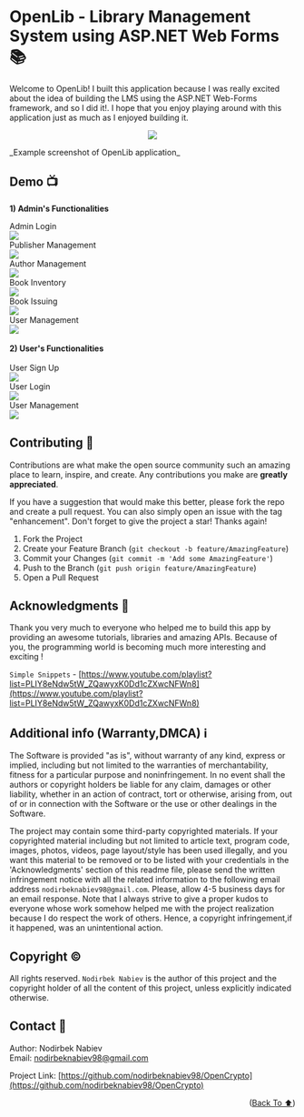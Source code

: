 <a name="readme-top"></a>

# OpenLib - Library Management System using ASP.NET Web Forms 📚

Welcome to OpenLib! I built this application because I was really excited about the idea of building the LMS using the ASP.NET Web-Forms framework, and so I did it!. I hope that you enjoy playing around with this application just as much as I enjoyed building it.
<p align="center">
<img src="WebApplication1\gifs\project_demo\homepage.gif" style ="align: center;">
</p>
_Example screenshot of OpenLib application_

## Demo 📺
**1) Admin's Functionalities**

Admin Login  </br>
<img src="WebApplication1\gifs\project_demo\admin_login.gif"> </br>
Publisher Management </br>
<img src="WebApplication1\gifs\project_demo\Publisher Details.gif"> </br>
Author Management </br>
<img src="WebApplication1\gifs\project_demo\Author Details.gif"> </br>
Book Inventory </br>
<img src="WebApplication1\gifs\project_demo\Book Inventory.gif"> </br>
Book Issuing </br>
<img src="WebApplication1\gifs\project_demo\Book Issuing.gif"> </br>
User Management </br>
<img src="WebApplication1\gifs\project_demo\User Managment.gif"> </br>
 </br>
**2) User's Functionalities** </br>
 </br>
User Sign Up </br>
<img src="WebApplication1\gifs\project_demo\User Sign Up.gif"> </br>
User Login </br>
<img src="WebApplication1\gifs\project_demo\User Login.gif"> </br>
User Management </br>
<img src="WebApplication1\gifs\project_demo\Profile Management.gif"> </br>

## Contributing 🌟

Contributions are what make the open source community such an amazing place to learn, inspire, and create. Any contributions you make are **greatly appreciated**.

If you have a suggestion that would make this better, please fork the repo and create a pull request. You can also simply open an issue with the tag "enhancement".
Don't forget to give the project a star! Thanks again!

1. Fork the Project
2. Create your Feature Branch (`git checkout -b feature/AmazingFeature`)
3. Commit your Changes (`git commit -m 'Add some AmazingFeature'`)
4. Push to the Branch (`git push origin feature/AmazingFeature`)
5. Open a Pull Request

## Acknowledgments 🧡

Thank you very much to everyone who helped me to build this app by providing an awesome tutorials, libraries and amazing APIs.
Because of you, the programming world is becoming much more interesting and exciting !

`Simple Snippets` - [https://www.youtube.com/playlist?list=PLIY8eNdw5tW_ZQawyxK0Dd1cZXwcNFWn8](https://www.youtube.com/playlist?list=PLIY8eNdw5tW_ZQawyxK0Dd1cZXwcNFWn8)

## Additional info (Warranty,DMCA) ℹ️

The Software is provided "as is", without warranty of any kind, express or implied, including but not limited to the warranties of merchantability, fitness for a particular purpose and noninfringement. In no event shall the authors or copyright holders be liable for any claim, damages or other liability, whether in an action of contract, tort or otherwise, arising from, out of or in connection with the Software or the use or other dealings in the Software.

The project may contain some third-party copyrighted materials.
If your copyrighted material including but not limited to article text, program code, images, photos, videos, page layout/style has been used illegally, and you want this material to be removed or to be listed with your credentials in the 'Acknowledgments' section of this readme file, please send the written infringement notice with all the related information to the following email address `nodirbeknabiev98@gmail.com`. Please, allow 4-5 business days for an email response.
Note that I always strive to give a proper kudos to everyone whose work somehow helped me with the project realization because I do respect the work of others. Hence, a copyright infringement,if it happened, was an unintentional action.

## Copyright ©️

All rights reserved. `Nodirbek Nabiev` is the author of this project and the copyright holder of all the content of this project, unless explicitly indicated otherwise. 

## Contact 📇

Author: Nodirbek Nabiev</br>
Email: nodirbeknabiev98@gmail.com

Project Link: [https://github.com/nodirbeknabiev98/OpenCrypto](https://github.com/nodirbeknabiev98/OpenCrypto)

<p align="right">(<a href="#readme-top">Back To ⬆️</a>)</p>
